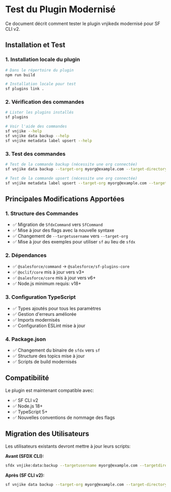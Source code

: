 # Test du Plugin Modernisé

Ce document décrit comment tester le plugin vnjikedx modernisé pour SF CLI v2.

## Installation et Test

### 1. Installation locale du plugin

```bash
# Dans le répertoire du plugin
npm run build

# Installation locale pour test
sf plugins link .
```

### 2. Vérification des commandes

```bash
# Lister les plugins installés
sf plugins

# Voir l'aide des commandes
sf vnjike --help
sf vnjike data backup --help
sf vnjike metadata label upsert --help
```

### 3. Test des commandes

```bash
# Test de la commande backup (nécessite une org connectée)
sf vnjike data backup --target-org myorg@example.com --target-directory "./backup"

# Test de la commande upsert (nécessite une org connectée)
sf vnjike metadata label upsert --target-org myorg@example.com --target-label-name "TestLabel" --target-label-value "Test Value"
```

## Principales Modifications Apportées

### 1. **Structure des Commandes**
- ✅ Migration de `SfdxCommand` vers `SfCommand`
- ✅ Mise à jour des flags avec la nouvelle syntaxe
- ✅ Changement de `--targetusername` vers `--target-org`
- ✅ Mise à jour des exemples pour utiliser `sf` au lieu de `sfdx`

### 2. **Dépendances**
- ✅ `@salesforce/command` → `@salesforce/sf-plugins-core`
- ✅ `@oclif/core` mis à jour vers v3+
- ✅ `@salesforce/core` mis à jour vers v6+
- ✅ Node.js minimum requis: v18+

### 3. **Configuration TypeScript**
- ✅ Types ajoutés pour tous les paramètres
- ✅ Gestion d'erreurs améliorée
- ✅ Imports modernisés
- ✅ Configuration ESLint mise à jour

### 4. **Package.json**
- ✅ Changement du binaire de `sfdx` vers `sf`
- ✅ Structure des topics mise à jour
- ✅ Scripts de build modernisés

## Compatibilité

Le plugin est maintenant compatible avec:
- ✅ SF CLI v2
- ✅ Node.js 18+
- ✅ TypeScript 5+
- ✅ Nouvelles conventions de nommage des flags

## Migration des Utilisateurs

Les utilisateurs existants devront mettre à jour leurs scripts:

**Avant (SFDX CLI):**
```bash
sfdx vnjike:data:backup --targetusername myorg@example.com --targetdirectory "./backup"
```

**Après (SF CLI v2):**
```bash
sf vnjike data backup --target-org myorg@example.com --target-directory "./backup"
```
